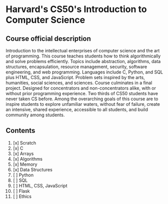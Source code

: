 # Harvard's CS50's Introduction to Computer Science

## Course official description

Introduction to the intellectual enterprises of computer science and the art of programming. This course teaches students how to think algorithmically and solve problems efficiently. Topics include abstraction, algorithms, data structures, encapsulation, resource management, security, software engineering, and web programming. Languages include C, Python, and SQL plus HTML, CSS, and JavaScript. Problem sets inspired by the arts, humanities, social sciences, and sciences. Course culminates in a final project. Designed for concentrators and non-concentrators alike, with or without prior programming experience. Two thirds of CS50 students have never taken CS before. Among the overarching goals of this course are to inspire students to explore unfamiliar waters, without fear of failure, create an intensive, shared experience, accessible to all students, and build community among students.

## Contents

01. [x] Scratch
02. [x] C
03. [x] Arrays
04. [x] Algorithms
05. [x] Memory
06. [x] Data Structures
07. [ ] Python
08. [ ] SQL
09. [ ] HTML, CSS, JavaScript
10. [ ] Flask
11. [ ] Ethics